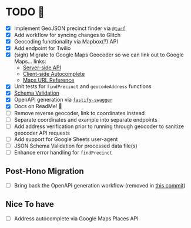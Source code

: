 # TODO 🚧

- [x] Implement GeoJSON precinct finder via [`@turf`](https://www.npmjs.com/package/@turf/boolean-point-in-polygon)
- [x] Add workflow for syncing changes to Glitch
- [x] Geocoding functionality via Mapbox(?) API
- [x] Add endpoint for Twilio
- [x] (sigh) Migrate to Google Maps Geocoder so we can link out to Google Maps... links:
  - [Server-side API](https://developers.google.com/maps/documentation/geocoding/overview)
  - [Client-side Autocomplete](https://developers.google.com/maps/documentation/javascript/places-autocomplete)
  - [Maps URL Reference](https://developers.google.com/maps/documentation/urls/get-started)
- [x] Unit tests for `findPrecinct` and `geocodeAddress` functions
- [x] [Schema Validation](https://www.fastify.io/docs/latest/Validation-and-Serialization/)
- [x] OpenAPI generation via [`fastify-swagger`](https://github.com/fastify/fastify-swagger)
- [x] Docs on ReadMe! :owl:
- [ ] Remove reverse geocoder, link to coordinates instead
- [ ] Separate coordinates and example into separate endpoints
- [ ] Add address verification prior to running through geocoder to sanitize geocoder API requests
- [ ] Add support for Google Sheets user-agent
- [ ] JSON Schema Validation for processed data file(s)
- [ ] Enhance error handling for `findPrecinct`

## Post-Hono Migration

- [ ] Bring back the OpenAPI generation workflow (removed in [this commit](https://github.com/kanadgupta/mn-precinct-finder/commit/58950b26c62fdea5e90d0d6068ad3454c86baa46))

## Nice To have

- [ ] Address autocomplete via Google Maps Places API
